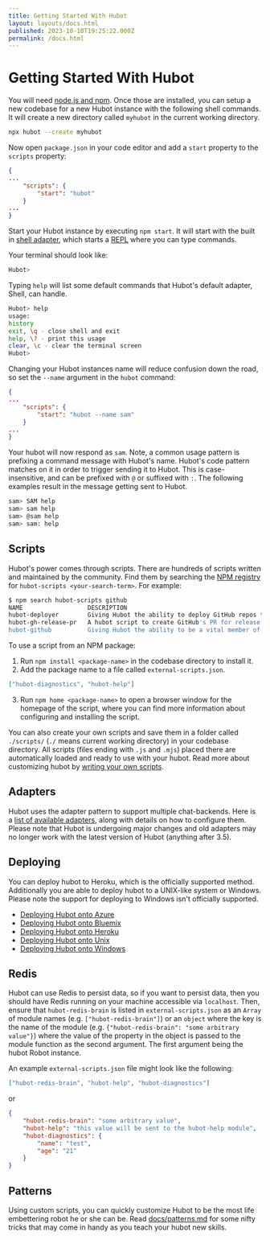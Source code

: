 ```yaml
---
title: Getting Started With Hubot
layout: layouts/docs.html
published: 2023-10-10T19:25:22.000Z
permalink: /docs.html
---
```


# Getting Started With Hubot

You will need [node.js and npm](https://docs.npmjs.com/getting-started/installing-node). Once those are installed, you can setup a new codebase for a new Hubot instance with the following shell commands. It will create a new directory called `myhubot` in the current working directory.

```sh
npx hubot --create myhubot
```

Now open `package.json` in your code editor and add a `start` property to the `scripts` property:

```json
{
...
    "scripts": {
        "start": "hubot"
    }
...
}
```

Start your Hubot instance by executing `npm start`. It will start with the built in [shell adapter](./adapters/shell.md), which starts a [REPL](https://en.wikipedia.org/wiki/Read–eval–print_loop) where you can type commands.

Your terminal should look like:

```sh
Hubot>
```

Typing `help` will list some default commands that Hubot's default adapter, Shell, can handle.

```sh
Hubot> help
usage:
history 
exit, \q - close shell and exit
help, \? - print this usage
clear, \c - clear the terminal screen
Hubot>
```

Changing your Hubot instances name will reduce confusion down the road, so set the `--name` argument in the `hubot` command:

```json
{
...
    "scripts": {
        "start": "hubot --name sam"
    }
...
}
```

Your hubot will now respond as `sam`. Note, a common usage pattern is prefixing a command message with Hubot's name. Hubot's code pattern matches on it in order to trigger sending it to Hubot. This is case-insensitive, and can be prefixed with `@` or suffixed with `:`. The following examples result in the message getting sent to Hubot.

```sh
sam> SAM help
sam> sam help
sam> @sam help
sam> sam: help
```

## <a name="scripts">Scripts</a>

Hubot's power comes through scripts. There are hundreds of scripts written and maintained by the community. Find them by searching the [NPM registry](https://www.npmjs.com/browse/keyword/hubot-scripts) for `hubot-scripts <your-search-term>`. For example:

```sh
$ npm search hubot-scripts github
NAME                  DESCRIPTION
hubot-deployer        Giving Hubot the ability to deploy GitHub repos to PaaS providers hubot hubot-scripts hubot-gith
hubot-gh-release-pr   A hubot script to create GitHub's PR for release
hubot-github          Giving Hubot the ability to be a vital member of your github organization
```

To use a script from an NPM package:

1. Run `npm install <package-name>` in the codebase directory to install it.
2. Add the package name to a file called `external-scripts.json`.

```json
["hubot-diagnostics", "hubot-help"]
```

3. Run `npm home <package-name>` to open a browser window for the homepage of the script, where you can find more information about configuring and installing the script.

You can also create your own scripts and save them in a folder called `./scripts/` (`./` means current working directory) in your codebase directory. All scripts (files ending with `.js` and `.mjs`) placed there are automatically loaded and ready to use with your hubot. Read more about customizing hubot by [writing your own scripts](scripting.md).

## Adapters

Hubot uses the adapter pattern to support multiple chat-backends. Here is a [list of available adapters](adapters.md), along with details on how to configure them. Please note that Hubot is undergoing major changes and old adapters may no longer work with the latest version of Hubot (anything after 3.5).

## Deploying

You can deploy hubot to Heroku, which is the officially supported method. Additionally you are able to deploy hubot to a UNIX-like system or Windows. Please note the support for deploying to Windows isn't officially supported.

* [Deploying Hubot onto Azure](./deploying/azure.md)
* [Deploying Hubot onto Bluemix](./deploying/bluemix.md)
* [Deploying Hubot onto Heroku](./deploying/heroku.md)
* [Deploying Hubot onto Unix](./deploying/unix.md)
* [Deploying Hubot onto Windows](./deploying/windows.md)

## Redis

Hubot can use Redis to persist data, so if you want to persist data, then you should have Redis running on your machine accessible via `localhost`. Then, ensure that `hubot-redis-brain` is listed in `external-scripts.json` as an `Array` of module names (e.g. `["hubot-redis-brain"]`) or an `object` where the key is the name of the module (e.g. `{"hubot-redis-brain": "some arbitrary value"}`) where the value of the property in the object is passed to the module function as the second argument. The first argument being the hubot Robot instance.

An example `external-scripts.json` file might look like the following:

```json
["hubot-redis-brain", "hubot-help", "hubot-diagnostics"]
```

or

```json
{
    "hubot-redis-brain": "some arbitrary value",
    "hubot-help": "this value will be sent to the hubot-help module",
    "hubot-diagnostics": {
        "name": "test",
        "age": "21"
    }
}
```

## Patterns

Using custom scripts, you can quickly customize Hubot to be the most life embettering robot he or she can be. Read [docs/patterns.md](patterns.md) for some nifty tricks that may come in handy as you teach your hubot new skills.